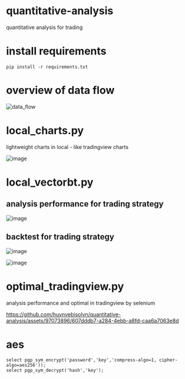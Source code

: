 # quantitative-analysis
quantitative analysis for trading

# install requirements
```
pip install -r requirements.txt
```

# overview of data flow

![data_flow](https://github.com/huynvebisolvn/quantitative-analysis/assets/97073896/270bd072-db23-4a77-a3d7-7f4c04c0c29c)

# local_charts.py
lightweight charts in local - like tradingview charts

![image](https://github.com/huynvebisolvn/quantitative-analysis/assets/97073896/7e5b519c-28f8-4b54-b272-ab81c4279ecf)

# local_vectorbt.py
## analysis performance for trading strategy

![image](https://github.com/huynvebisolvn/quantitative-analysis/assets/97073896/892b52aa-c1eb-4b9f-8ffc-bf7cbed11eee)

## backtest for trading strategy

![image](https://github.com/huynvebisolvn/quantitative-analysis/assets/97073896/05f317f5-18a6-4540-8007-233e3a3a8a81)

![image](https://github.com/huynvebisolvn/quantitative-analysis/assets/97073896/818bfa8a-9b6d-4cf1-a841-d6e95cdd8362)

# optimal_tradingview.py
analysis performance and optimal in tradingview by selenium

https://github.com/huynvebisolvn/quantitative-analysis/assets/97073896/607dddb7-a284-4ebb-a8fd-caa6a7063e8d

# aes
```
select pgp_sym_encrypt('password','key','compress-algo=1, cipher-algo=aes256'));
select pgp_sym_decrypt('hash','key');
```
